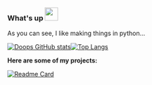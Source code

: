 ### What's up <img src="https://raw.githubusercontent.com/MartinHeinz/MartinHeinz/master/wave.gif" width="30px">

As you can see, I like making things in python...

[![Doops GitHub stats](https://github-readme-stats.vercel.app/api?username=expIoits&show_icons=true&theme=radical)](https://github.com/expIoits/discord-ddos-bot)[![Top Langs](https://github-readme-stats.vercel.app/api/top-langs/?username=expIoits&show_icons=true&theme=radical)](https://github.com/anuraghazra/github-readme-stats) 

**Here are some of my projects:**

[![Readme Card](https://github-readme-stats.vercel.app/api/pin/?username=expIoits&repo=discord-ddos-bot&show_icons=true&theme=radical)](https://github.com/expIoits/discord-ddos-bot)



